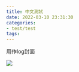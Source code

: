 ```yaml
---
title: 中文測試
date: 2022-03-10 23:31:30
categories:
- test/test
tags:
---
```


用作log封面

![](https://github.com/spooats/spooats.github.io/raw/master/images/2022-03-10.jpg)
